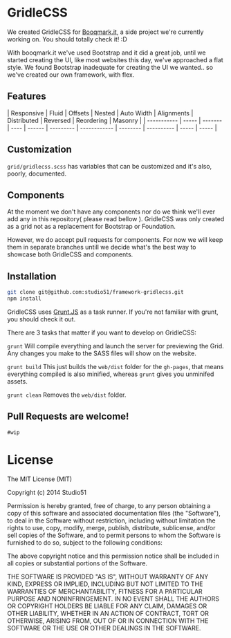 # GridleCSS

We created GridleCSS for [Booqmark.it], a side project we're currently working
on. You should totally check it! :D

With booqmark.it we've used Bootstrap and it did a great job, until we started
creating the UI, like most websites this day, we've approached a flat style.
We found Bootstrap inadequate for creating the UI we wanted.. so we've created
our own framework, with flex.

## Features

| Responsive  | Fluid | Offsets | Nested | Auto Width | Alignments | Distributed | Reversed | Reordering | Masonry |
| ----------- | ----- | ------- | ---- | ------ | --------- | ------------ | -------- | ---------- | ----- | ----- |

## Customization

`grid/gridlecss.scss` has variables that can be customized and it's also, poorly,
documented.

## Components

At the moment we don't have any components nor do we think we'll ever add any in
this repository( please read bellow ). GridleCSS was only created as a grid not
as a replacement for Bootstrap or Foundation.

However, we do accept pull requests for components. For now we will keep them in
separate branches untill we decide what's the best way to showcase both
GridleCSS and components.

## Installation

``` bash
git clone git@github.com:studio51/framework-gridlecss.git
npm install
```

GridleCSS uses [Grunt.JS] as a task runner. If you're not familiar with grunt,
you should check it out.

There are 3 tasks that matter if you want to develop on GridleCSS:

`grunt`
Will compile everything and launch the server for previewing the Grid.
Any changes you make to the SASS files will show on the website.

`grunt build`
This just builds the `web/dist` folder for the `gh-pages`, that means everything
compiled is also minified, whereas `grunt` gives you unminifed assets.

`grunt clean`
Removes the `web/dist` folder.

## Pull Requests are welcome!

`#wip`

# License

The MIT License (MIT)

Copyright (c) 2014 Studio51

Permission is hereby granted, free of charge, to any person obtaining a copy
of this software and associated documentation files (the "Software"), to deal
in the Software without restriction, including without limitation the rights
to use, copy, modify, merge, publish, distribute, sublicense, and/or sell
copies of the Software, and to permit persons to whom the Software is
furnished to do so, subject to the following conditions:

The above copyright notice and this permission notice shall be included in all
copies or substantial portions of the Software.

THE SOFTWARE IS PROVIDED "AS IS", WITHOUT WARRANTY OF ANY KIND, EXPRESS OR
IMPLIED, INCLUDING BUT NOT LIMITED TO THE WARRANTIES OF MERCHANTABILITY,
FITNESS FOR A PARTICULAR PURPOSE AND NONINFRINGEMENT. IN NO EVENT SHALL THE
AUTHORS OR COPYRIGHT HOLDERS BE LIABLE FOR ANY CLAIM, DAMAGES OR OTHER
LIABILITY, WHETHER IN AN ACTION OF CONTRACT, TORT OR OTHERWISE, ARISING FROM,
OUT OF OR IN CONNECTION WITH THE SOFTWARE OR THE USE OR OTHER DEALINGS IN THE
SOFTWARE.

[Booqmark.it]:https://github.com/studio51/web-booqmark.it
[Grunt.JS]:http://gruntjs.com/
